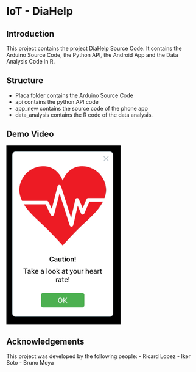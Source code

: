 # IoT - DiaHelp

## Introduction

This project contains the project DiaHelp Source Code. It contains the Arduino Source Code, the Python API, the Android App and the Data Analysis Code in R.

## Structure

- Placa folder contains the Arduino Source Code
- api contains the python API code
- app_new contains the source code of the phone app
- data_analysis contains the R code of the data analysis.

## Demo Video

[![Demo Video](docs/heart-min.png)](docs/demo.mp4)

## Acknowledgements

This project was developed by the following people:
    -  Ricard Lopez
    -  Iker Soto
    -  Bruno Moya